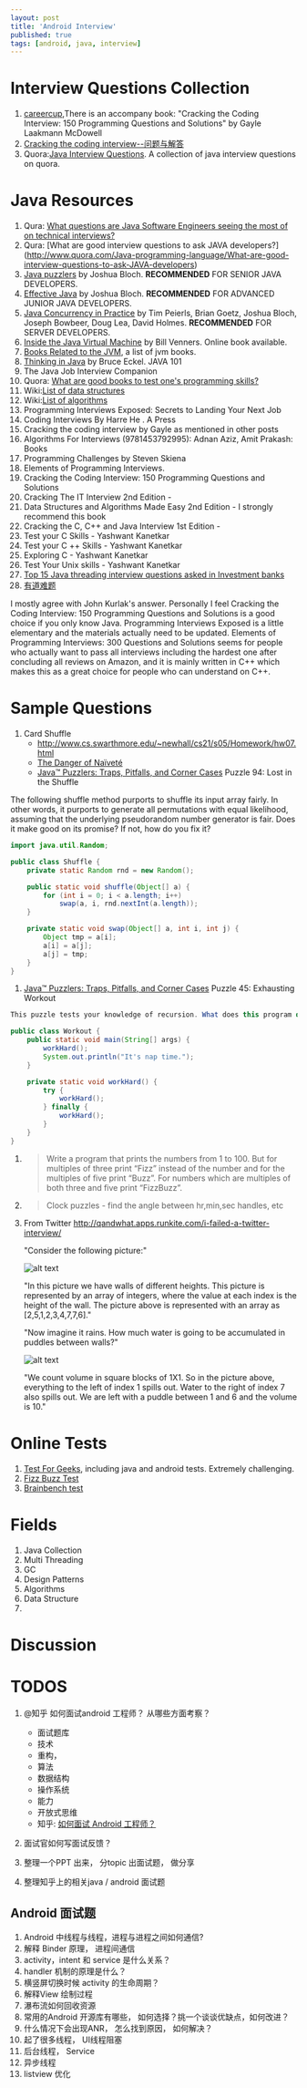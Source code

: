 ```yaml
---
layout: post
title: 'Android Interview'
published: true
tags: [android, java, interview]
---
```


# Interview Questions Collection

1. [careercup](http://www.careercup.com/),There is an accompany book: "Cracking the Coding Interview: 150 Programming Questions and Solutions" by Gayle Laakmann McDowell
1. [Cracking the coding interview--问题与解答](http://hawstein.com/posts/ctci-solutions-contents.html)
1. Quora:[Java Interview Questions](http://www.quora.com/Java-Interview-Questions). A collection of java interview questions on quora.

# Java Resources

1. Qura: [What questions are Java Software Engineers seeing the most of on technical interviews?](http://www.quora.com/What-questions-are-Java-Software-Engineers-seeing-the-most-of-on-technical-interviews)
1. Qura: [What are good interview questions to ask JAVA developers?] (http://www.quora.com/Java-programming-language/What-are-good-interview-questions-to-ask-JAVA-developers)
1. [Java puzzlers](http://www.javapuzzlers.com/) by Joshua Bloch. **RECOMMENDED** FOR SENIOR JAVA DEVELOPERS.
1. [Effective Java](http://books.google.com.hk/books/about/Effective_Java.html?id=ka2VUBqHiWkC) by Joshua Bloch. **RECOMMENDED** FOR ADVANCED JUNIOR JAVA DEVELOPERS.
1. [Java Concurrency in Practice](http://books.google.com.hk/books?id=EK43StEVfJIC&hl=zh-CN&source=gbs_similarbooks) by Tim Peierls, Brian Goetz, Joshua Bloch, Joseph Bowbeer, Doug Lea, David Holmes. **RECOMMENDED** FOR SERVER DEVELOPERS.
1. [Inside the Java Virtual Machine](http://www.artima.com/insidejvm/ed2/index.html) by Bill Venners. Online book available.
1. [Books Related to the JVM](http://www.artima.com/jvm/booklist.html), a list of jvm books.
1. [Thinking in Java](http://books.google.com.hk/books/about/Thinking_In_Java.html?id=j_O5QgAACAAJ) by Bruce Eckel. JAVA 101
1. The Java Job Interview Companion
1. Quora: [What are good books to test one's programming skills?](http://www.quora.com/Computer-Science/What-are-good-books-to-test-ones-programming-skills)
1. Wiki:[List of data structures](http://en.wikipedia.org/wiki/List_of_data_structures)
1. Wiki:[List of algorithms](http://en.wikipedia.org/wiki/List_of_algorithms)
1. Programming Interviews Exposed: Secrets to Landing Your Next Job
1. Coding Interviews By Harre He . A Press
1. Cracking the coding interview by Gayle as mentioned in other posts
1. Algorithms For Interviews (9781453792995): Adnan Aziz, Amit Prakash: Books
1. Programming Challenges by Steven Skiena
1. Elements of Programming Interviews.
1. Cracking the Coding Interview: 150 Programming Questions and Solutions
1. Cracking The IT Interview 2nd Edition -
1. Data Structures and Algorithms Made Easy 2nd Edition - I strongly recommend this book
1. Cracking the C, C++ and Java Interview 1st Edition -
1. Test your C Skills - Yashwant Kanetkar
1. Test your C ++ Skills - Yashwant Kanetkar
1. Exploring C - Yashwant Kanetkar
1. Test Your Unix skills - Yashwant Kanetkar
1. [Top 15 Java threading interview questions asked in Investment banks](http://javarevisited.blogspot.in/2011/07/java-multi-threading-interview.html)
1. [有道难题](http://blog.csdn.net/goooxu)

I mostly agree with John Kurlak's answer. Personally I feel Cracking the Coding Interview: 150 Programming Questions and Solutions is a good choice if you only know Java. Programming Interviews Exposed is a little elementary and the materials actually need to be updated. Elements of Programming Interviews: 300 Questions and Solutions seems for people who actually want to pass all interviews including the hardest one after concluding all reviews on Amazon, and it is mainly written in C++ which makes this as a great choice for people who can understand on C++.

# Sample Questions

1. Card Shuffle
   - http://www.cs.swarthmore.edu/~newhall/cs21/s05/Homework/hw07.html
   - [The Danger of Naïveté](http://www.codinghorror.com/blog/2007/12/the-danger-of-naivete.html)
   - [Java™ Puzzlers: Traps, Pitfalls, and Corner Cases](http://my.safaribooksonline.com/book/programming/java/032133678x/advanced-puzzlers/ch10lev1sec9) Puzzle 94: Lost in the Shuffle

The following shuffle method purports to shuffle its input array fairly. In other words, it purports to generate all permutations with equal likelihood, assuming that the underlying pseudorandom number generator is fair. Does it make good on its promise? If not, how do you fix it?

```java
import java.util.Random;

public class Shuffle {
    private static Random rnd = new Random();

    public static void shuffle(Object[] a) {
        for (int i = 0; i < a.length; i++)
            swap(a, i, rnd.nextInt(a.length));
    }

    private static void swap(Object[] a, int i, int j) {
        Object tmp = a[i];
        a[i] = a[j];
        a[j] = tmp;
    }
}
```

1. [Java™ Puzzlers: Traps, Pitfalls, and Corner Cases](http://my.safaribooksonline.com/book/programming/java/032133678x/advanced-puzzlers/ch10lev1sec9#X2ludGVybmFsX0h0bWxWaWV3P3htbGlkPTAzMjEzMzY3OHglMkZjaDA1bGV2MXNlYzEwJnF1ZXJ5PQ==) Puzzle 45: Exhausting Workout

```java
This puzzle tests your knowledge of recursion. What does this program do?

public class Workout {
    public static void main(String[] args) {
        workHard();
        System.out.println("It's nap time.");
    }

    private static void workHard() {
        try {
            workHard();
        } finally {
            workHard();
        }
    }
}
```

1.  > Write a program that prints the numbers from 1 to 100. But for multiples of three print “Fizz” instead of the number and for the multiples of five print “Buzz”. For numbers which are multiples of both three and five print “FizzBuzz”.

1.  > Clock puzzles - find the angle between hr,min,sec handles, etc

1.  From Twitter http://qandwhat.apps.runkite.com/i-failed-a-twitter-interview/
    >
    <p>"Consider the following picture:"</p>
    <p><img src="http://qandwhat.apps.runkite.com/content/images/2013/Oct/twitter.jpg" alt="alt text" /></p>
    <p>"In this picture we have walls of different heights. This picture is represented by an array of integers, where the value at each index is the height of the wall. The picture above is represented with an array as [2,5,1,2,3,4,7,7,6]."</p>
    <p>"Now imagine it rains. How much water is going to be accumulated in puddles between walls?" </p>
    <p><img src="http://qandwhat.apps.runkite.com/content/images/2013/Oct/twitter_water.jpg" alt="alt text" /></p>
    <p>"We count volume in square blocks of 1X1. So in the picture above, everything to the left of index 1 spills out. Water to the right of index 7 also spills out. We are left with a puddle between 1 and 6 and the volume is 10." </p>

# Online Tests

1. [Test For Geeks](http://tests4geeks.com/test/java), including java and android tests. Extremely challenging.
1. [Fizz Buzz Test](http://c2.com/cgi/wiki?FizzBuzzTest)
1. [Brainbench test](http://www.brainbench.com/xml/bb/common/testcenter/taketest.xml?testId=115)

# Fields

1. Java Collection
1. Multi Threading
1. GC
1. Design Patterns
1. Algorithms
1. Data Structure
1.

# Discussion

# TODOS

1. @知乎 如何面试android 工程师？ 从哪些方面考察？

   - 面试题库
   - 技术
   - 重构，
   - 算法
   - 数据结构
   - 操作系统
   - 能力
   - 开放式思维
   - 知乎: [如何面试 Android 工程师？](http://www.zhihu.com/question/19733999)

2. 面试官如何写面试反馈？
3. 整理一个PPT 出来， 分topic 出面试题， 做分享
4. 整理知乎上的相关java / android 面试题

## Android 面试题

1. Android 中线程与线程，进程与进程之间如何通信?
1. 解释 Binder 原理， 进程间通信
1. activity，intent 和 service 是什么关系？
1. handler 机制的原理是什么？
1. 横竖屏切换时候 activity 的生命周期？
1. 解释View 绘制过程
1. 瀑布流如何回收资源
1. 常用的Android 开源库有哪些， 如何选择？挑一个谈谈优缺点，如何改进？
1. 什么情况下会出现ANR， 怎么找到原因， 如何解决？
1. 起了很多线程， UI线程阻塞
1. 后台线程， Service
1. 异步线程
1. listview 优化
